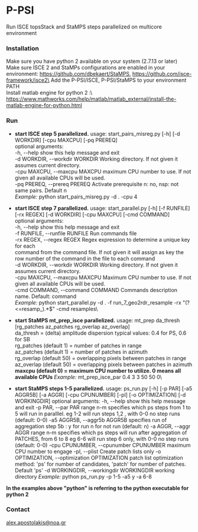 # P-PSI

Run ISCE topsStack and StaMPS steps parallelized on multicore environment

### Installation

Make sure you have python 2 available on your system (2.7.13 or later)\
Make sure ISCE 2 and StaMPs configurations are enabled in your environment: https://github.com/dbekaert/StaMPS, https://github.com/isce-framework/isce2\
Add the P-PSI/ISCE, P-PSI/StaMPS to your environment PATH\
Install matlab engine for python 2 :\ 
https://www.mathworks.com/help/matlab/matlab_external/install-the-matlab-engine-for-python.html

### Run

* __start ISCE step 5 parallelized.__
usage: start_pairs_misreg.py [-h] [-d WORKDIR] [-cpu MAXCPU] [-pq PREREQ]\
optional arguments:\
-h, --help  show this help message and exit\
-d WORKDIR, --workdir WORKDIR  Working directory. If not given it assumes   current directory.\
-cpu MAXCPU, --maxcpu MAXCPU maximum CPU number to use. If not given all available CPUs will be used.\
-pq PREREQ, --prereq PREREQ Activate prerequisite n: no, nsp: not same pairs. Default n\
_Example:_
python start_pairs_misreg.py -d . -cpu 4

* __start ISCE step 7 parallelized.__
usage: start_parallel.py [-h] [-f RUNFILE] [-rx REGEX] [-d WORKDIR] [-cpu MAXCPU] [-cmd COMMAND]\
optional arguments:\
-h, --help            show this help message and exit\
-f RUNFILE, --runfile RUNFILE Run commands file\
-rx REGEX, --regex REGEX Regex expression to determine a unique key for each\
command from the command file. If not given it will assign as key the row number of the command in the file to each command\
-d WORKDIR, --workdir WORKDIR Working directory. If not given it assumes current directory.\
-cpu MAXCPU, --maxcpu MAXCPU Maximum CPU number to use. If not given all available CPUs will be used.\
-cmd COMMAND, --command COMMAND Commands description name. Default: command\
_Example:_
python start_parallel.py -d . -f run_7_geo2rdr_resample -rx "(?<=resamp_).*$" -cmd resamples\

* __start StaMPS mt_prep_isce parallelized.__
usage: mt_prep da_thresh [rg_patches az_patches rg_overlap az_overlap]\
da_thresh = (delta) amplitude dispersion typical values: 0.4 for PS, 0.6 for SB\
rg_patches (default 1)   = number of patches in range\
az_patches (default 1)   = number of patches in azimuth\
rg_overlap (default 50)  = overlapping pixels between patches in range\
az_overlap (default 50) = overlapping pixels between patches in azimuth\
**maxcpu (default 0) = maximum CPU number to utilize. 0 means all available CPUs**
*Example:*
mt_prep_isce_par 0.4 3 3 50 50 0\

* __start StaMPS steps 1-5 parallelized.__
usage: ps_run.py [-h] [-p PAR] [-a5 AGGR5B] [-a AGGR] [-cpu CPUNUMBER] [-pl] [-o OPTIMIZATION] [-d WORKINGDIR]
optional arguments:
-h, --help show this help message and exit
-p PAR, --par PAR range n-m specifies which ps steps from 1 to 5 will           run in paralllel. eg 1-2 will run steps 1,2 , with 0-0 no step runs (default: 0-0)
-a5 AGGR5B, --aggr5b AGGR5B
                        specifies run of aggregation step 5b : y for run n for
                        not run (default: n)
-a AGGR, --aggr AGGR  range n-m specifies which ps steps will run after
                        aggregation of PATCHES, from 6 to 8 eg 6-6 will run
                        step 6 only, with 0-0 no step runs (default: 0-0)
-cpu CPUNUMBER, --cpunumber CPUNUMBER
                        maximum CPU number to engage
-pl, --plist          Create patch lists only
-o OPTIMIZATION, --optimization OPTIMIZATION
                        patch list optimization method: 'ps' for number of
                        candidates, 'patch' for number of patches. Default
                        'ps'
-d WORKINGDIR, --workingdir WORKINGDIR
                        working directory
*Example:*
python ps_run.py -p 1-5 -a5 y -a 6-8

**In the examples above "python" is referring to the python executable for python 2**

### Contact
alex.apostolakis@noa.gr
